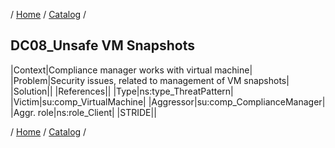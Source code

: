 / [Home](/acctp/) / [Catalog](/acctp/catalog/) /

## DC08_Unsafe VM Snapshots

|Context|Compliance manager works with virtual machine|
|Problem|Security issues, related to management of VM snapshots|
|Solution||
|References||
|Type|ns:type_ThreatPattern|
|Victim|su:comp_VirtualMachine|
|Aggressor|su:comp_ComplianceManager|
|Aggr. role|ns:role_Client|
|STRIDE||

/ [Home](/acctp/) / [Catalog](/acctp/catalog/) /
